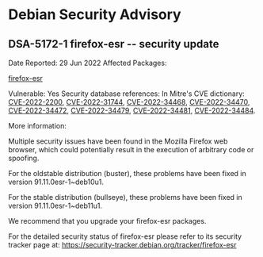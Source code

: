
Debian Security Advisory
========================


DSA-5172-1 firefox-esr -- security update
-----------------------------------------



Date Reported:
29 Jun 2022
Affected Packages:

[firefox-esr](https://packages.debian.org/src:firefox-esr)

Vulnerable:
Yes
Security database references:
In Mitre's CVE dictionary: [CVE-2022-2200](https://security-tracker.debian.org/tracker/CVE-2022-2200), [CVE-2022-31744](https://security-tracker.debian.org/tracker/CVE-2022-31744), [CVE-2022-34468](https://security-tracker.debian.org/tracker/CVE-2022-34468), [CVE-2022-34470](https://security-tracker.debian.org/tracker/CVE-2022-34470), [CVE-2022-34472](https://security-tracker.debian.org/tracker/CVE-2022-34472), [CVE-2022-34479](https://security-tracker.debian.org/tracker/CVE-2022-34479), [CVE-2022-34481](https://security-tracker.debian.org/tracker/CVE-2022-34481), [CVE-2022-34484](https://security-tracker.debian.org/tracker/CVE-2022-34484).  

More information:

Multiple security issues have been found in the Mozilla Firefox web
browser, which could potentially result in the execution of arbitrary
code or spoofing.


For the oldstable distribution (buster), these problems have been fixed
in version 91.11.0esr-1~deb10u1.


For the stable distribution (bullseye), these problems have been fixed in
version 91.11.0esr-1~deb11u1.


We recommend that you upgrade your firefox-esr packages.


For the detailed security status of firefox-esr please refer to
its security tracker page at:
<https://security-tracker.debian.org/tracker/firefox-esr>





